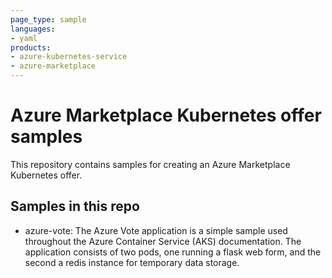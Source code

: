 ```yaml
---
page_type: sample
languages:
- yaml
products:
- azure-kubernetes-service
- azure-marketplace
---
```



# Azure Marketplace Kubernetes offer samples

This repository contains samples for creating an Azure Marketplace Kubernetes offer. 

## Samples in this repo

- azure-vote: The Azure Vote application is a simple sample used throughout the Azure Container Service (AKS) documentation. The application consists of two pods, one running a flask web form, and the second a redis instance for temporary data storage.
